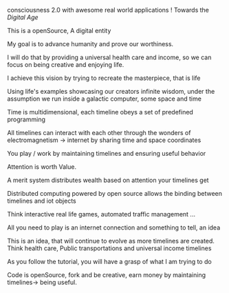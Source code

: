 consciousness 2.0 with awesome real world applications  ! 
Towards the *Digital Age*

This is a openSource, A digital entity

My goal is to advance humanity and prove our worthiness.

I will do that by providing a universal health care and income, so we can focus on being creative and enjoying life.

I achieve this vision by trying to recreate the masterpiece, that is life

Using life's examples showcasing our creators infinite wisdom, under the assumption we run inside a galactic computer, some space and time

Time is multidimensional, each timeline obeys a set of predefined programming

All timelines can interact with each other through the wonders of electromagnetism -> internet by sharing time and space coordinates

You play / work by maintaining timelines and ensuring useful behavior

Attention is worth Value.

A merit system distributes wealth based on attention your timelines get

Distributed computing powered by open source allows the binding between timelines and iot objects

Think interactive real life games, automated traffic management ...

All you need to play is an internet connection and something to tell, an idea

This is an idea, that will continue to evolve as more timelines are created. Think health care, Public transportations and universal income timelines

As you follow the tutorial, you will have a grasp of what I am trying to do

Code is openSource, fork and be creative, earn money by maintaining timelines-> being useful.

